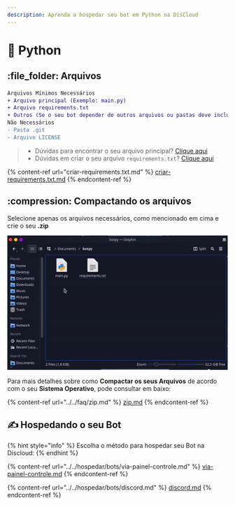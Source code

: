 ```yaml
---
description: Aprenda a hospedar seu bot em Python na DisCloud
---
```


# 🐍 Python

## :file\_folder: Arquivos

```diff
Arquivos Mínimos Necessários
+ Arquivo principal (Exemplo: main.py)
+ Arquivo requirements.txt
+ Outros (Se o seu bot depender de outros arquivos ou pastas deve incluir)
Não Necessários
- Pasta .git
- Arquivo LICENSE
```

> * Dúvidas para encontrar o seu arquivo principal? [Clique aqui](../../faq/arquivo-principal.md#arquivos-principais-gerais)
> * Dúvidas em criar o seu  arquivo `requirements.txt`? [Clique aqui](criar-requirements.txt.md)

{% content-ref url="criar-requirements.txt.md" %}
[criar-requirements.txt.md](criar-requirements.txt.md)
{% endcontent-ref %}

## :compression: Compactando os arquivos

Selecione apenas os arquivos necessários, como mencionado em cima e crie o seu **.zip**

![](../../../.gitbook/assets/py-zip.gif)

Para mais detalhes sobre como **Compactar os seus Arquivos** de acordo com o seu **Sistema Operativo**, pode consultar em baixo:

{% content-ref url="../../faq/zip.md" %}
[zip.md](../../faq/zip.md)
{% endcontent-ref %}

## ✍ Hospedando o seu Bot

{% hint style="info" %}
Escolha o método para hospedar seu Bot na Discloud:
{% endhint %}

{% content-ref url="../../hospedar/bots/via-painel-controle.md" %}
[via-painel-controle.md](../../hospedar/bots/via-painel-controle.md)
{% endcontent-ref %}

{% content-ref url="../../hospedar/bots/discord.md" %}
[discord.md](../../hospedar/bots/discord.md)
{% endcontent-ref %}
